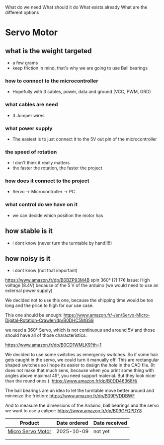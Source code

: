 What do we need 
What should it do 
What exists already 
What are the different options 

# Servo Motor

## what is the weight targeted 
- a few grams 
- keep friction in mind, that's why we are going to use Ball bearings

### how to connect to the microcontroller 
- Hopefully with 3 cables, power, data and ground (VCC, PWM, GRD)
### what cables are need 
- 3 Jumper wires
### what power supply 
- The easiest is to just connect it to the 5V out pin of the microcontroller
### the speed of rotation 
- I don't think it really matters
- the faster the rotation, the faster the project
### how does it connect to the project 
- Servo -> Microcontroller -> PC
### what control do we have on it 
- we can decide which position the motor has
## how stable is it 
- i dont know (never turn the turntable by hand!!!!)

## how noisy is it
- i dont know (not that important)









https://www.amazon.fr/dp/B0BZP93M4B
spin 360° [?]
17€
Issue: High voltage (8.4V) because of the 5 V of the arduino (we would need to use an external power supply)

We decided not to use this one, because the shipping time would be too long and the price to high for our use case.

This one should be enough:
https://www.amazon.fr/-/en/Servo-Micro-Digital-Rotation-Crawler/dp/B0DHC5MGS9

we need a 360° Servo, which is not continuous and around 5V and those should have all of those characteristics.

https://www.amazon.fr/dp/B0CD1WMLK9?th=1

We decided to use some switches as emergency switches. So if some hair gets caught in the servo, we could turn it manually off. This are rectangular shaped switches so i hope its easier to design the hole in the CAD file. (It does not make that much sens, because when you print some thing with angles above maximal 45°, you need support material.  But they look nicer than the round ones.):
https://www.amazon.fr/dp/B0DD46368H/

The ball bearings are an idea to let the turntable move better around and minimize the friction:
https://www.amazon.fr/dp/B09PVDDBWF

And to measure the dimensions of the Arduino, ball bearings and the servo we want to use a caliper:
https://www.amazon.fr/dp/B09GFQPDY8



| Product                                                  | Date ordered | Date received |
| -------------------------------------------------------- | ------------ | ------------- |
| [Micro Servo Motor](https://www.amazon.fr/dp/B0CD1WMLK9) | 2025-10-09   | not yet       |
|                                                          |              |               |
|                                                          |              |               |
